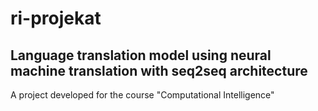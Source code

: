 # ri-projekat

## Language translation model using neural machine translation with seq2seq architecture

A project developed for the course "Computational Intelligence"
